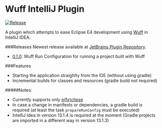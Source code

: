 Wuff IntelliJ Plugin
====================
[![Release](http://img.shields.io/badge/release-0.1.0-47b31f.svg)](https://github.com/mcmil/wuff-intellij-plugin/releases/latest)

A plugin which attempts to ease Eclipse E4 development using [Wuff](https://github.com/akhikhl/wuff) in IntelliJ IDEA. 

###Releases
Newest release available at [JetBrains Plugin Repository](http://plugins.jetbrains.com/plugin/7557?pr=).

* [0.1.0](https://github.com/mcmil/wuff-intellij-plugin/releases/tag/v0.1.0): Wuff Run Configuration for running a project built with Wuff 

###Features 
* Starting the application straighlty from the IDE (without using gradle)
* Incremental builds for classes and resources (gradle build not required)

#####Notes:
* Currently supports only [e(fx)clipse](http://www.eclipse.org/efxclipse/index.html) 
* In case a change in manifests or dependencies, a gradle build is required (at least the task `prepareRunConfig` must be executed) 
* IntelliJ Idea in version 13.1.4 is required at the moment (Gradle projects are imported in a different way in version 13.1.3)

